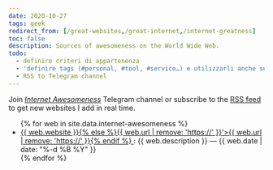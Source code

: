 ```yaml
---
date: 2020-10-27
tags: geek
redirect_from: [/great-websites,/great-internet,/internet-greatness]
toc: false
description: Sources of awesomeness on the World Wide Web.
todo:
  - definire criteri di appartenenza
  - 'definire tags (#personal, #tool, #service…) e utilizzarli anche su Telegram'
  - RSS to Telegram channel
---
```

<div class='yellow box'>
  Join <a href='https://t.me/internet_awesomeness' target='_blank' title='Internet Awesomeness Telegram channe[]()l'><cite>Internet Awesomeness</cite></a> Telegram channel or subscribe to the <a href='/feeds/internet-awesomeness.xml' target='_blank' title='Internet Awesomeness RSS feed'>RSS feed</a> to get new websites I add in real time.
</div>

<ul>
	{% for web in site.data.internet-awesomeness %}
		<li>
			<a href='{{ web.url }}'  target='_blank' title='{% if web.website != nil %}{{ web.website }}'>
				{{ web.website }}{% else %}{{ web.url | remove: 'https://' }}'>{{ web.url | remove: 'https://' }}{% endif %}
			</a>: {{ web.description }} — {{ web.date | date: "%-d %B %Y" }}</li>
	{% endfor %}
</ul>
